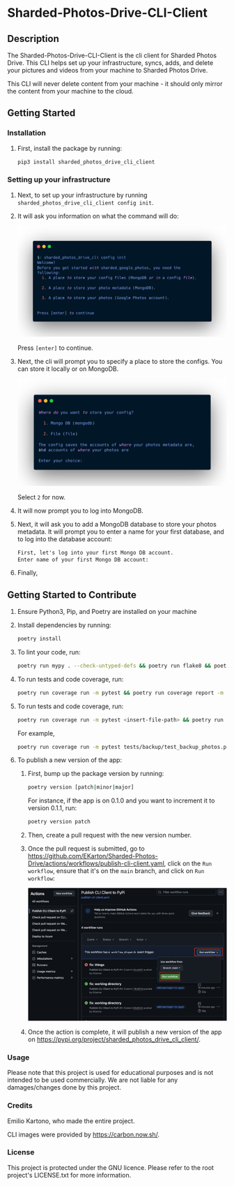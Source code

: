 # Sharded-Photos-Drive-CLI-Client

## Description

The Sharded-Photos-Drive-CLI-Client is the cli client for Sharded Photos Drive. This CLI helps set up your infrastructure, syncs, adds, and delete your pictures and videos from your machine to Sharded Photos Drive.

This CLI will never delete content from your machine - it should only mirror the content from your machine to the cloud.

## Getting Started

### Installation

1. First, install the package by running:

   ```bash
   pip3 install sharded_photos_drive_cli_client
   ```

### Setting up your infrastructure

1. Next, to set up your infrastructure by running `sharded_photos_drive_cli_client config init`.

2. It will ask you information on what the command will do:

   ![Intro](./docs/images/setting-up-infra/intro.png)

   Press `[enter]` to continue.

3. Next, the cli will prompt you to specify a place to store the configs. You can store it locally or on MongoDB.

   ![Config choices](./docs/images/setting-up-infra/config-choices.png)

   Select `2` for now.

4. It will now prompt you to log into MongoDB.

5. Next, it will ask you to add a MongoDB database to store your photos metadata. It will prompt you to enter a name for your first database, and to log into the database account:

   ```terminal
   First, let's log into your first Mongo DB account.
   Enter name of your first Mongo DB account: 
   ```

6. Finally,

## Getting Started to Contribute

1. Ensure Python3, Pip, and Poetry are installed on your machine

2. Install dependencies by running:

   ```bash
   poetry install
   ```

3. To lint your code, run:

   ```bash
   poetry run mypy . --check-untyped-defs && poetry run flake8 && poetry run black .
   ```

4. To run tests and code coverage, run:

   ```bash
   poetry run coverage run -m pytest && poetry run coverage report -m
   ```

5. To run tests and code coverage, run:

   ```bash
   poetry run coverage run -m pytest <insert-file-path> && poetry run coverage report -m
   ```

   For example,

   ```bash
   poetry run coverage run -m pytest tests/backup/test_backup_photos.py && poetry run coverage report -m
   ```

6. To publish a new version of the app:

   1. First, bump up the package version by running:

      ```bash
      poetry version [patch|minor|major]
      ```

      For instance, if the app is on 0.1.0 and you want to increment it to version 0.1.1, run:

      ```bash
      poetry version patch
      ```

   2. Then, create a pull request with the new version number.

   3. Once the pull request is submitted, go to <https://github.com/EKarton/Sharded-Photos-Drive/actions/workflows/publish-cli-client.yaml>, click on the `Run workflow`, ensure that it's on the `main` branch, and click on `Run workflow`:

      ![Screenshot of publish workflow](docs/images/publish-cli-client-screenshot.png)

   4. Once the action is complete, it will publish a new version of the app on <https://pypi.org/project/sharded_photos_drive_cli_client/>.

### Usage

Please note that this project is used for educational purposes and is not intended to be used commercially. We are not liable for any damages/changes done by this project.

### Credits

Emilio Kartono, who made the entire project.

CLI images were provided by <https://carbon.now.sh/>.

### License

This project is protected under the GNU licence. Please refer to the root project's LICENSE.txt for more information.
